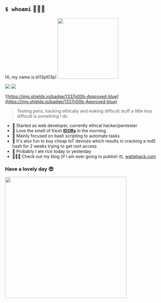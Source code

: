 ## `$ whoami` 🧑🏻‍💻 
Hi, my name is bl13pl03p!
<img src="https://media.giphy.com/media/hiJ9ypGI5tIKdwKoK2/giphy.gif" width="200" > 


<a href="https://app.hackthebox.com/profile/195207"><img src="https://www.hackthebox.com/badge/image/195207"></a>
<a href="https://tryhackme.com/p/bl13pbl03p"><img src="https://tryhackme-badges.s3.amazonaws.com/bl13pbl00p.png"></a>


![https://img.shields.io/badge/1337n00b-Approved-blue](https://img.shields.io/badge/1337n00b-Approved-blue)
> Testing pens, hacking ethically and making difficult stuff a little less difficult is something I do
- 🤖 Started as web developer, currently ethical hacker/pentester
- 🥞 Love the smell of fresh **[IDORs](https://owasp.org/www-project-web-security-testing-guide/v42/4-Web_Application_Security_Testing/05-Authorization_Testing/04-Testing_for_Insecure_Direct_Object_References)** in the morning
- 🐚 Mainly focused on bash scripting to automate tasks
- 🔨 It's also fun to buy cheap IoT devices which results in cracking a md5 hash for 2 weeks trying to get root access
- 🍚 Probably I ate rice today or yesterday
- 🧑🏻‍🏫 Check out my blog (if I am ever going to publish it), [wattehack.com](https://wattehack.com)

### Have a lovely day :sunglasses:
<img src="https://media.giphy.com/media/7B25Ol4JQ3IMwQ7cxG/giphy.gif" width="400" > 
